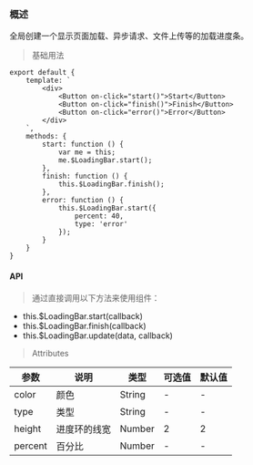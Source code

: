 ### 概述

全局创建一个显示页面加载、异步请求、文件上传等的加载进度条。



> 基础用法

    export default {
        template: `
            <div>
                <Button on-click="start()">Start</Button>
                <Button on-click="finish()">Finish</Button>
                <Button on-click="error()">Error</Button>
            </div>
        `,
        methods: {
            start: function () {
                var me = this;
                me.$LoadingBar.start();
            },
            finish: function () {
                this.$LoadingBar.finish();
            },
            error: function () {
                this.$LoadingBar.start({
                    percent: 40,
                    type: 'error'
                });
            }
        }
    }

#### API

> 通过直接调用以下方法来使用组件：

- this.$LoadingBar.start(callback)
- this.$LoadingBar.finish(callback)
- this.$LoadingBar.update(data, callback)

> Attributes

参数 | 说明 | 类型 | 可选值 | 默认值
---|---|---|---|---
color | 颜色 | String | - | -
type | 类型 | String | - | -
height | 进度环的线宽 | Number | 2 | 2
percent | 百分比 | Number | - | -
